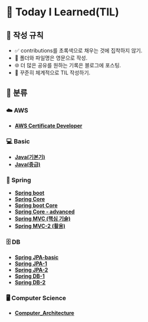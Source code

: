 # 📘 Today I Learned(TIL)
## 📜 작성 규칙
- ✅ contributions를 초록색으로 채우는 것에 집착하지 않기.
- 📂 폴더와 파일명은 영문으로 작성.
- 🌐 더 많은 공유를 원하는 기록은 블로그에 포스팅.
- 📅 꾸준히 체계적으로 TIL 작성하기.
## 📂 분류
### ☁️ AWS
- [**AWS Certificate Developer**](AWS-Associate/README.md)
### 💻 Basic
- [**Java(기본기)**](Java-basic/README.md)
- [**Java(중급)**](Java-mid1/README.md)
### 🌱 Spring
- [**Spring boot**](Spring-boot/README.md)
- [**Spring Core**](Spring-Core/README.md)
- [**Spring boot Core**](Spring-boot-core/README.md)
- [**Spring Core - advanced**](Spring-advanced/README.md)
- [**Spring MVC (핵심 기술)**](Spring-MVC/README.md)
- [**Spring MVC-2 (활용)**](Spring-MVC-2/README.md)
### 🗄 DB
- [**Spring JPA-basic**](Spring-Jpa-basic/README.md)
- [**Spring JPA-1**](Spring-Jpa-1/README.md)
- [**Spring JPA-2**](Spring-Jpa-2/README.md)
- [**Spring DB-1**](Spring-DB-1/README.md)
- [**Spring DB-2**](Spring-DB-2/README.md)
### 🖥 Computer Science
- [**Computer_Architecture**](Computer_Science/README.md)
